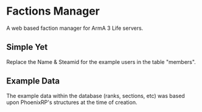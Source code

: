 # Factions Manager
A web based faction manager for ArmA 3 Life servers.

## Simple Yet
Replace the Name & Steamid for the example users in the table "members".

## Example Data
The example data within the database (ranks, sections, etc) was based upon PhoenixRP's structures at the time of creation.